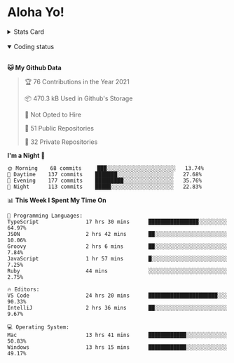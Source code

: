 # Aloha Yo!

<details>
<summary>Stats Card</summary>
 
[![Anurag's github stats](https://github-readme-stats.vercel.app/api?username=GarfieldZHU&show_icons=true&theme=tokyonight)](https://github.com/anuraghazra/github-readme-stats)
 
</details>

<br/>

<details open>

<summary>Coding status</summary>

<br/>

<!--START_SECTION:waka-->
**🐱 My Github Data** 

> 🏆 76 Contributions in the Year 2021
 > 
> 📦 470.3 kB Used in Github's Storage 
 > 
> 🚫 Not Opted to Hire
 > 
> 📜 51 Public Repositories 
 > 
> 🔑 32 Private Repositories  
 > 
**I'm a Night 🦉** 

```text
🌞 Morning    68 commits     ███░░░░░░░░░░░░░░░░░░░░░░   13.74% 
🌆 Daytime    137 commits    ███████░░░░░░░░░░░░░░░░░░   27.68% 
🌃 Evening    177 commits    █████████░░░░░░░░░░░░░░░░   35.76% 
🌙 Night      113 commits    █████░░░░░░░░░░░░░░░░░░░░   22.83%

```


📊 **This Week I Spent My Time On** 

```text
💬 Programming Languages: 
TypeScript               17 hrs 30 mins      ████████████████░░░░░░░░░   64.97% 
JSON                     2 hrs 42 mins       ██░░░░░░░░░░░░░░░░░░░░░░░   10.06% 
Groovy                   2 hrs 6 mins        ██░░░░░░░░░░░░░░░░░░░░░░░   7.84% 
JavaScript               1 hr 57 mins        █░░░░░░░░░░░░░░░░░░░░░░░░   7.25% 
Ruby                     44 mins             ░░░░░░░░░░░░░░░░░░░░░░░░░   2.75%

🔥 Editors: 
VS Code                  24 hrs 20 mins      ██████████████████████░░░   90.33% 
IntelliJ                 2 hrs 36 mins       ██░░░░░░░░░░░░░░░░░░░░░░░   9.67%

💻 Operating System: 
Mac                      13 hrs 41 mins      ████████████░░░░░░░░░░░░░   50.83% 
Windows                  13 hrs 15 mins      ████████████░░░░░░░░░░░░░   49.17%

```


<!--END_SECTION:waka-->

</details>
